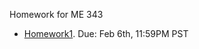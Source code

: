 Homework for ME 343

- [Homework1](https://github.com/stanford-me343/stanford-me343.github.io/raw/master/hwk/hw1.zip). Due: Feb 6th, 11:59PM PST
